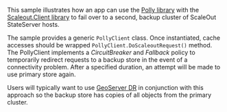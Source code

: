 This sample illustrates how an app can use the [Polly library](https://github.com/App-vNext/Polly) with the [Scaleout.Client library](https://static.scaleoutsoftware.com/docs/dotnet_client/index.html) to fail over to a second, backup cluster of ScaleOut StateServer hosts. 

The sample provides a generic `PollyClient` class. Once instantiated, cache accesses should be wrapped `PollyClient.DoScaleoutRequest()` method. The PollyClient implements a *CircuitBreaker* and *Fallback* policy to temporarily redirect requests to a backup store in the event of a connectivity problem. After a specified duration, an attempt will be made to use primary store again.

Users will typically want to use [GeoServer DR](https://www.scaleoutsoftware.com/products/geoserver/) in conjunction with this approach so the backup store has copies of all objects from the primary cluster.